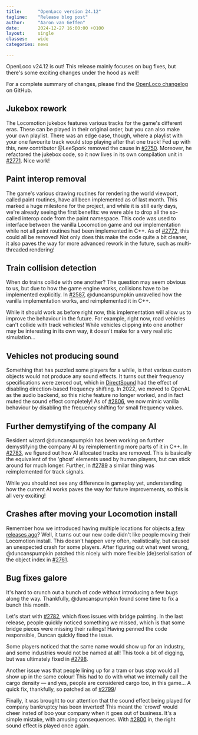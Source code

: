 ```yaml
---
title:      "OpenLoco version 24.12"
tagline:    "Release blog post"
author:     "Aaron van Geffen"
date:       2024-12-27 16:00:00 +0100
layout:     single
classes:    wide
categories: news

---
```


OpenLoco v24.12 is out! This release mainly focuses on bug fixes,
but there's some exciting changes under the hood as well!

For a complete summary of changes, please find the
[OpenLoco changelog](https://github.com/OpenLoco/OpenLoco/releases/tag/v24.12) on GitHub.

## Jukebox rework

The Locomotion jukebox features various tracks for the game's different eras. These can be played
in their original order, but you can also make your own playlist. There was an edge case, though,
where a playlist with your one favourite track would stop playing after that one track!
Fed up with this, new contributor @LeeSpork removed the cause in
[#2750](https://github.com/OpenLoco/OpenLoco/pull/2750). Moreover, he refactored the jukebox code,
so it now lives in its own compilation unit in [#2771](https://github.com/OpenLoco/OpenLoco/pull/2771).
Nice work!

## Paint interop removal

The game's various drawing routines for rendering the world viewport, called paint routines,
have all been implemented as of last month. This marked a huge milestone for the project, and while it
is still early days, we're already seeing the first benefits: we were able to drop all the so-called
interop code from the paint namespace. This code was used to interface between the vanilla Locomotion
game and our implementation while not all paint routines had been implemented in C++.
As of [#2772](https://github.com/OpenLoco/OpenLoco/pull/2772), this could all be removed!
Not only does this make the code quite a bit cleaner, it also paves the way for more advanced rework
in the future, such as multi-threaded rendering!

## Train collision detection

When do trains collide with one another? The question may seem obvious to us, but due to how
the game engine works, collisions have to be implemented explicitly. In
[#2587](https://github.com/OpenLoco/OpenLoco/pull/2587), @duncanspumpkin unravelled
how the vanilla implementation works, and reimplemented it in C++.

While it should work as before right now, this implementation will allow us to improve the
behaviour in the future. For example, right now, road vehicles can't collide with track vehicles!
While vehicles clipping into one another may be interesting in its own way, it doesn't make
for a very realistic simulation...

## Vehicles not producing sound

Something that has puzzled some players for a while, is that various custom objects would not
produce any sound effects. It turns out their frequency specifications were zeroed out, which
in [DirectSound](https://en.wikipedia.org/wiki/DirectSound) had the effect of disabling
direction-based frequency shifting. In 2022, we moved to OpenAL as the audio backend, so this
niche feature no longer worked, and in fact muted the sound effect completely!
As of [#2806](https://github.com/OpenLoco/OpenLoco/pull/2806), we now mimic vanilla behaviour
by disabling the frequency shifting for small frequency values.

## Further demystifying of the company AI

Resident wizard @duncanspumpkin has been working on further demystifying the company AI
by reimplementing more parts of it in C++. In [#2783](https://github.com/OpenLoco/OpenLoco/pull/2783),
we figured out how AI allocated tracks are removed. This is basically the equivalent of
the 'ghost' elements used by human players, but can stick around for much longer.
Further, in [#2789](https://github.com/OpenLoco/OpenLoco/pull/2789) a similar thing
was reimplemented for track signals.

While you should not see any difference in gameplay yet, understanding how the current AI
works paves the way for future improvements, so this is all very exciting!

## Crashes after moving your Locomotion install

Remember how we introduced having multiple locations for objects
[a few releases ago](https://openloco.io/news/2024/10/openloco-v24.10.html#updates-to-object-index-and-selection-2629-2650)?
Well, it turns out our new code didn't like people moving their Locomotion install.
This doesn't happen very often, realistically, but caused an unexpected crash for some players.
After figuring out what went wrong, @duncanspumpkin patched this nicely with more flexible
(de)serialisation of the object index in [#2761](https://github.com/OpenLoco/OpenLoco/pull/2761).

## Bug fixes galore

It's hard to crunch out a bunch of code without introducing a few bugs along the way.
Thankfully, @duncanspumpkin found some time to fix a bunch this month.

Let's start with [#2782](https://github.com/OpenLoco/OpenLoco/pull/2782),
which fixes issues with bridge painting. In the last release, people quickly noticed something
we missed, which is that some bridge pieces were missing their railings!
Having penned the code responsible, Duncan quickly fixed the issue.

Some players noticed that the same name would show up for an industry, and some industries
would not be named at all! This took a bit of digging, but was ultimately fixed in
[#2798](https://github.com/OpenLoco/OpenLoco/pull/2798).

Another issue was that people lining up for a tram or bus stop would all show up in
the same colour! This had to do with what we internally call the cargo density —
and yes, people are considered cargo too, in this game...
A quick fix, thankfully, so patched as of [#2799](https://github.com/OpenLoco/OpenLoco/pull/2799)/

Finally, it was brought to our attention that the sound effect being played for company bankruptcy
has been inverted! This meant the 'crowd' would cheer insted of boo your company when it goes
out of business. It's a simple mistake, with amusing consequences. With
[#2800](https://github.com/OpenLoco/OpenLoco/pull/2800) in, the right sound effect is played once again.
